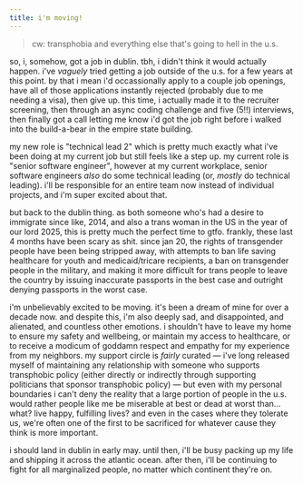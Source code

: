 ```yaml
---
title: i'm moving!
---
```


> cw: transphobia and everything else that's going to hell in the u.s.

so, i, somehow, got a job in dublin. tbh, i didn't think it would actually happen. i've _vaguely_ tried
getting a job outside of the u.s. for a few years at this point. by that i mean i'd occassionally apply
to a couple job openings, have all of those applications instantly rejected (probably due to me needing
a visa), then give up. this time, i actually made it to the recruiter screening, then through an async
coding challenge and five (5!!) interviews, then finally got a call letting me know i'd got the job
right before i walked into the build-a-bear in the empire state building.

my new role is "technical lead 2" which is pretty much exactly what i've been doing at my current job
but still feels like a step up. my current role is "senior software engineer", however at my current
workplace, senior software engineers _also_ do some technical leading (or, _mostly_ do technical
leading). i'll be responsible for an entire team now instead of individual projects, and i'm
super excited about that.

but back to the dublin thing. as both someone who's had a desire to immigrate since like, 2014, and
also a trans woman in the US in the year of our lord 2025, this is pretty much the perfect time to
gtfo. frankly, these last 4 months have been scary as shit. since jan 20, the rights of transgender
people have been being stripped away, with attempts to ban life saving healthcare for youth and
medicaid/tricare recipients, a ban on transgender people in the military, and making it more
difficult for trans people to leave the country by issuing inaccurate passports in the best case
and outright denying passports in the worst case.

i'm unbelievably excited to be moving. it's been a dream of mine for over a decade now. and despite
this, i'm also deeply sad, and disappointed, and alienated, and countless other emotions. i
shouldn't have to leave my home to ensure my safety and wellbeing, or maintain my access to healthcare, or to
receive a modicum of goddamn respect and empathy for my experience from my neighbors. my support
circle is _fairly_ curated — i've long released myself of maintaining any relationship with someone
who supports transphobic policy (either directly or indirectly through supporting politicians that
sponsor transphobic policy) — but even with my personal boundaries i can't deny the reality that a
large portion of people in the u.s. would rather people like me be miserable at best or dead at
worst than... what? live happy, fulfilling lives? and even in the cases where they tolerate
us, we're often one of the first to be sacrificed for whatever cause they think is more important.

i should land in dublin in early may. until then, i'll be busy packing up my
life and shipping it across the atlantic ocean. after then, i'll be continuing to fight for all
marginalized people, no matter which continent they're on.
